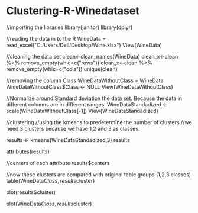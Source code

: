 # Clustering-R-Winedataset

//importing the libraries
library(janitor)
library(dplyr)

//reading the data in to the R
WineData = read_excel("C:/Users/Dell/Desktop/Wine.xlsx")
View(WineData)

//cleaning the data set
clean<-clean_names(WineData)
clean_x<-clean %>% remove_empty(whic=c("rows"))
clean_x<-clean %>% remove_empty(whic=c("cols"))
unique(clean)

//removing the column Class
WineDataWithoutClass = WineData
WineDataWithoutClass$Class <- NULL
View(WineDataWithoutClass)

//Normalize around Standard deviation the data set. Because the data in different columns are in different ranges.
WineDataStandadized <- scale(WineDataWithoutClass[-1])
View(WineDataStandadized)

//clustering
//using the kmeans to predetermine the number of clusters
//we need 3 clusters because we have 1,2 and 3 as classes.

results <- kmeans(WineDataStandadized,3)
results

attributes(results)

//centers of each attribute
results$centers

//now these clusters are compared with original table groups (1,2,3 classes)
table(WineData$Class, results$cluster)

plot(results$cluster)

plot(WineData$Class, results$cluster)
